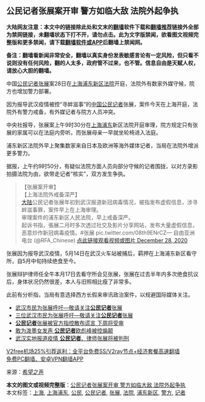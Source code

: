  <h2>公民记者张展案开审 警方如临大敌 法院外起争执</h2> <p class="notice"><b>大陆网友注意：本文中的链接除此处和文末的<a href="https://github.com/bannedbook/fanqiang" >翻墙</a>软件下载和<a href="https://github.com/killgcd/justmysocks/blob/master/README.md">翻墙推荐</a>链接外全部为禁网链接，未翻墙状态下打不开，请勿点击。此为文字版禁闻，欲看图文视频完整版和更多禁闻，请下载<a href="https://github.com/bannedbook/fanqiang">翻墙软件或APP</a>后翻墙上禁闻网。</p><p>备注：翻墙看新闻非常安全，翻墙以真实身份发表敏感言论有一定风险，但只看不说则没有任何风险，翻的人太多，政府管不过来，也不管。信息自由是天赋人权，请放心大胆的翻墙。</b></p>  <div class="entry"> <p id="conimg">中国<a href="https://www.bannedbook.org/bnews/tag/%E5%85%AC%E6%B0%91%E8%AE%B0%E8%80%85/" class="st_tag internal_tag" rel="tag" title="标签 公民记者 下的日志">公民记者</a><a href="https://www.bannedbook.org/bnews/tag/%e5%bc%a0%e5%b1%95/" class="st_tag internal_tag" rel="tag" title="标签 张展 下的日志">张展</a>案28日在<a href="https://www.bannedbook.org/bnews/tag/%e4%b8%8a%e6%b5%b7/" class="st_tag internal_tag" rel="tag" title="标签 上海 下的日志">上海</a><a href="https://www.bannedbook.org/bnews/tag/%E6%B5%A6%E4%B8%9C%E6%96%B0%E5%8C%BA/" class="st_tag internal_tag" rel="tag" title="标签 浦东新区 下的日志">浦东新区</a><a href="https://www.bannedbook.org/bnews/tag/%e6%b3%95%e9%99%a2/" class="st_tag internal_tag" rel="tag" title="标签 法院 下的日志">法院</a>开庭，法院外有数家外媒守候，院方也增加警力部署。</p> <p>因为报导武汉疫情被控“寻衅滋事”的<span class='wp_keywordlink_affiliate'><a href="https://www.bannedbook.org/" title="中国" target="_blank">中国</a></span><a href="https://www.bannedbook.org/bnews/tag/%e5%85%ac%e6%b0%91/" class="st_tag internal_tag" rel="tag" title="标签 公民 下的日志">公民</a><a href="https://www.bannedbook.org/bnews/tag/%E8%AE%B0%E8%80%85/" class="st_tag internal_tag" rel="tag" title="标签 记者 下的日志">记者</a>张展，案件今天在上海开庭，法院外有警力戒备，有外媒记者与院方人员冲突。</p> <p>中央社报导，张展案上午9时30分在<a href="https://www.bannedbook.org/bnews/tag/%E4%B8%8A%E6%B5%B7%E6%B5%A6%E4%B8%9C/" class="st_tag internal_tag" rel="tag" title="标签 上海浦东 下的日志">上海浦东</a>新区法院开庭审理，院方规定只有张展的家属可以在法庭内旁听。而张展母亲一早就坐轮椅进入法庭。</p>  <p>浦东新区法院外早上聚集数家来自日本及欧洲等海外媒体记者，当局在法院外增派更多警力。</p> <p>据报，上午约9时50分，有疑似法院方面人员向部分守候的记者围拢，以对方录影拍摄法院为由，欲带走记者“核实”，双方发生争执。</p> <blockquote><p>【张展案开审】<br />【上海法院外戒备深严】<br /><span class='wp_keywordlink_affiliate'><a href="https://www.bannedbook.org/" title="大陆" target="_blank">大陆</a></span>公民记者张展年初到武汉报道新冠病毒情况，被指发布虚假信息，涉寻衅滋事罪，案件早上在上海审理。<br />审理案件的浦东新区人民法院，早上戒备深严。<br />起诉书指，張展二月时多次透过社交及影片分享网站，发布大量虚假信息，恶意炒作新冠病毒疫情。#张展 pic.twitter.com/08th9ENrCZ— 自由亚洲电台 (@RFA_Chinese) <a href="https://twitter.com/RFA_Chinese/status/1343418598375583745?ref_src=twsrc%5Etfw">点此链接观看视频或图片 December 28, 2020</a></p> </blockquote> <p>张展因为报导武汉疫情，5月14日在武汉火车站被捕后，羁押在上海浦东新区看守所，自5月中旬持续绝食至今。</p> <p>张展辩护律师任全牛本月17日去看守所会见张展，张展在过去半年内多次绝食抗议后，身体状况仍然很差，本人与旧照相比瘦了非常多。</p> <p>此前有分析指，当局有意选择西方长假来审讯政治案件，以规避国际媒体关注。</p>  <ul class='op-related-articles' title='相关阅读'> <li><a href='https://www.bannedbook.org/bnews/baitai/20201228/1456238.html' target='_blank'>武汉市民为张展呼吁—敬请关注<b>公民记者</b>张展</a></li> <li><a href='https://www.bannedbook.org/bnews/baitai/20201227/1456080.html' target='_blank'>三位武汉市民为张展呼吁—敬请关注<b>公民记者</b>张展</a></li> <li><a href='https://www.bannedbook.org/bnews/ssgc/20201227/1455672.html' target='_blank'><b>公民记者</b>张展被官方指控散布谎言 下周将受审</a></li> <li><a href='https://www.bannedbook.org/bnews/headline/20201227/1455620.html' target='_blank'>敢为泼墨女发声 <b>公民记者</b>欧彪峰被控煽颠</a></li> <li><a href='https://www.bannedbook.org/bnews/comments/20201226/1455431.html' target='_blank'>武汉实地报道疫情 <b>公民记者</b>、律师张展将被判刑</a></li> </ul> <p class="texttj"> <a href="https://www.bannedbook.org/forum23/topic22702.html" target="_blank">V2free机场25%引荐返利：全平台免费SS/V2ray节点+经济套餐高速翻墙</a><br/> <a href="https://github.com/bannedbook/fanqiang/wiki/%E7%A6%81%E9%97%BB%E7%BD%91%E5%AE%89%E5%8D%93%E7%BF%BB%E5%A2%99%E6%96%B0%E9%97%BBAPP" target="_blank">免费PC翻墙、安卓VPN翻墙APP</a></p><p> 来源：<span class='wp_keywordlink_affiliate'><a href="https://www.soundofhope.org" title="希望之声" target="_blank">希望之声</a></span> </p><a name='sharetosocial'></a>       <div><b>本文的图文或视频完整版</b>：<a href='https://www.bannedbook.org/bnews/cbnews/20201228/1456408.html'>公民记者张展案开审 警方如临大敌 法院外起争执</a></div>  </div><!--END ENTRY--> <div class="postfooter"> <div>本文标签：<a href="https://www.bannedbook.org/bnews/tag/%e4%b8%8a%e6%b5%b7/" rel="tag">上海</a>, <a href="https://www.bannedbook.org/bnews/tag/%E4%B8%8A%E6%B5%B7%E6%B5%A6%E4%B8%9C/" rel="tag">上海浦东</a>, <a href="https://www.bannedbook.org/bnews/tag/%e5%85%ac%e6%b0%91/" rel="tag">公民</a>, <a href="https://www.bannedbook.org/bnews/tag/%E5%85%AC%E6%B0%91%E8%AE%B0%E8%80%85/" rel="tag">公民记者</a>, <a href="https://www.bannedbook.org/bnews/tag/%e5%bc%a0%e5%b1%95/" rel="tag">张展</a>, <a href="https://www.bannedbook.org/bnews/tag/%e6%b3%95%e9%99%a2/" rel="tag">法院</a>, <a href="https://www.bannedbook.org/bnews/tag/%E6%B5%A6%E4%B8%9C%E6%96%B0%E5%8C%BA/" rel="tag">浦东新区</a>, <a href="https://www.bannedbook.org/bnews/tag/%e8%ad%a6%e6%96%b9/" rel="tag">警方</a>, <a href="https://www.bannedbook.org/bnews/tag/%E8%AE%B0%E8%80%85/" rel="tag">记者</a></div>  </div><!--END POSTFOOTER--> 